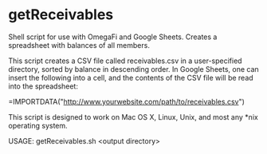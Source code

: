 # getReceivables
Shell script for use with OmegaFi and Google Sheets. Creates a spreadsheet with balances of all members.

This script creates a CSV file called receivables.csv in a user-specified directory, sorted by balance in descending order. In Google Sheets, one can insert the following into a cell, and the contents of the CSV file will be read into the spreadsheet:

=IMPORTDATA("http://www.yourwebsite.com/path/to/receivables.csv")

This script is designed to work on Mac OS X, Linux, Unix, and most any *nix operating system.

USAGE:
getReceivables.sh \<output directory\>
